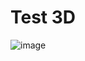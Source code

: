 # Test 3D

![image](https://github.com/user-attachments/assets/6aa90cc6-a72f-47d0-a1bc-d9d7446631f2)
